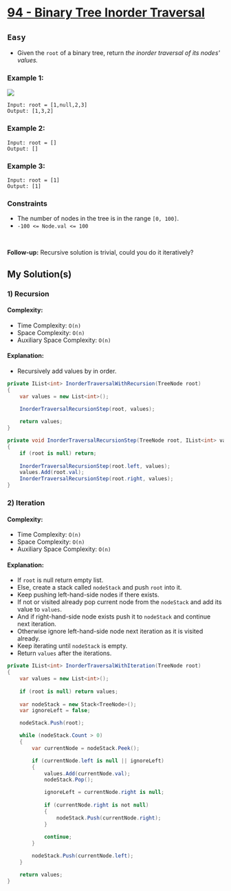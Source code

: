 [leet]: https://leetcode.com/problems/binary-tree-inorder-traversal/

# [94 - Binary Tree Inorder Traversal][leet]

## ```Easy```

- Given the `root` of a binary tree, return _the inorder traversal of its nodes' values._

### Example 1:

<img src="https://assets.leetcode.com/uploads/2020/09/15/inorder_1.jpg">

```
Input: root = [1,null,2,3]
Output: [1,3,2]
```

### Example 2:

```
Input: root = []
Output: []
```

### Example 3:
```
Input: root = [1]
Output: [1]
```

### Constraints
- The number of nodes in the tree is in the range `[0, 100]`.
- `-100 <= Node.val <= 100`

<br>

**Follow-up:** Recursive solution is trivial, could you do it iteratively?

## My Solution(s)

### 1) Recursion

#### Complexity:

- Time Complexity: ```O(n)```
- Space Complexity: ```O(n)```
- Auxiliary Space Complexity: ```O(n)```

#### Explanation:

- Recursively add values by in order.

```cs
private IList<int> InorderTraversalWithRecursion(TreeNode root)
{
    var values = new List<int>();
    
    InorderTraversalRecursionStep(root, values);

    return values;
}

private void InorderTraversalRecursionStep(TreeNode root, IList<int> values)
{
    if (root is null) return;
    
    InorderTraversalRecursionStep(root.left, values);
    values.Add(root.val);
    InorderTraversalRecursionStep(root.right, values);
}
```

### 2) Iteration

#### Complexity:

- Time Complexity: ```O(n)```
- Space Complexity: ```O(n)```
- Auxiliary Space Complexity: ```O(n)```

#### Explanation:

- If `root` is null return empty list.
- Else, create a stack called `nodeStack` and push `root` into it.
- Keep pushing left-hand-side nodes if there exists.
- If not or visited already pop current node from the `nodeStack` and add its value to `values`.
- And if right-hand-side node exists push it to `nodeStack` and continue next iteration.
- Otherwise ignore left-hand-side node next iteration as it is visited already.
- Keep iterating until `nodeStack` is empty.
- Return `values` after the iterations.

```cs
private IList<int> InorderTraversalWithIteration(TreeNode root)
{
    var values = new List<int>();
    
    if (root is null) return values;
    
    var nodeStack = new Stack<TreeNode>();
    var ignoreLeft = false;

    nodeStack.Push(root);

    while (nodeStack.Count > 0)
    {
        var currentNode = nodeStack.Peek();

        if (currentNode.left is null || ignoreLeft)
        {
            values.Add(currentNode.val);
            nodeStack.Pop();

            ignoreLeft = currentNode.right is null;
            
            if (currentNode.right is not null)
            {
                nodeStack.Push(currentNode.right);
            }
            
            continue;
        }

        nodeStack.Push(currentNode.left);
    }

    return values;
}
```
